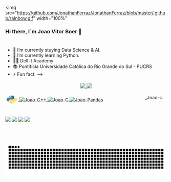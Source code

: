 <img src="https://github.com/JonathanFerraz/JonathanFerraz/blob/master/.github/rainbow.gif" width="100%"
### Hi there, I´m Joao Vitor Boer 👋
# 
- 🔭 I’m currently stuying Data Science & AI.
- 🌱 I’m currently learning Python.
- 👨‍💻 Dell It Academy
- 📚 Pontifícia Universidade Católica do Rio Grande do Sul - PUCRS
- ⚡ Fun fact: 
-->

<div align="center">
  <a href="https://github.com/JoaoVitorBoer">
  <img height="180em" src="https://github-readme-stats.vercel.app/api?username=JoaoVitorBoer&show_icons=true&theme=dark&include_all_commits=true&count_private=true"/>
  <img height="180em" src="https://github-readme-stats.vercel.app/api/top-langs/?username=JoaoVitorBoer&layout=compact&exclude_repo=Projeto-Airbnb-Rio&langs_count=5&theme=dark"/>
</div>
<div style="display: inline_block"><br>
	<img align="center" alt="Joao-Python" height="30" width="40" src="https://raw.githubusercontent.com/devicons/devicon/master/icons/python/python-original.svg">
  <img align="center" alt="Joao-C++" height="30" width="40" src="https://cdn.jsdelivr.net/gh/devicons/devicon/icons/cplusplus/cplusplus-original.svg">
  <img align="center" alt="Joao-C" height="30" width="40" src="https://cdn.jsdelivr.net/gh/devicons/devicon/icons/c/c-original.svg">
	<img align="center" alt="Joao-Pandas" height="30" width="40" src="https://cdn.jsdelivr.net/gh/devicons/devicon/icons/pandas/pandas-original.svg">
	<img align="right" alt="Joao-GIF" height="150" style="border-radius:50px;" src="https://media.giphy.com/media/zOvBKUUEERdNm/giphy.gif">
</div>
	
 # 
<div> 
		<a href="https://www.facebook.com/joaovitor.boerabitante" target="_blank"><img src="https://img.shields.io/badge/Facebook-1877F2?style=for-the-badge&logo=facebook&logoColor=white" target="_blank"></a>
  <a href="https://www.instagram.com/joao_boerr/" target="_blank"><img src="https://img.shields.io/badge/-Instagram-%23E4405F?style=for-the-badge&logo=instagram&logoColor=white" target="_blank"></a>
  <a href = "mailto:joaovitor.abitante@gmail.com"><img src="https://img.shields.io/badge/-Gmail-%23333?style=for-the-badge&logo=gmail&logoColor=white" target="_blank"></a>
  <a href="https://www.linkedin.com/in/joaovitorboerabitante/" target="_blank"><img src="https://img.shields.io/badge/-LinkedIn-%230077B5?style=for-the-badge&logo=linkedin&logoColor=white" target="_blank"></a> 
 
  ![Snake animation](https://github.com/JoaoVitorBoer/JoaoVitorBoer/blob/output/github-contribution-grid-snake.svg)
 
</div>
	
	
